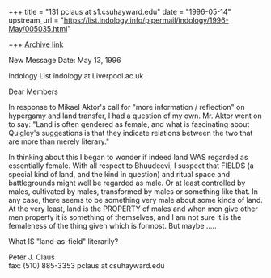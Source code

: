 +++
title = "131 pclaus at s1.csuhayward.edu"
date = "1996-05-14"
upstream_url = "https://list.indology.info/pipermail/indology/1996-May/005035.html"

+++
[Archive link](https://list.indology.info/pipermail/indology/1996-May/005035.html)


New Message
Date: May 13, 1996 

Indology List
indology at Liverpool.ac.uk

Dear Members

In response to Mikael Aktor's call for "more information /
reflection"  on hypergamy and land transfer, I had a question of
my own. Mr. Aktor went on to say: "Land is often gendered as
female, and what is fascinating about Quigley's suggestions is
that they indicate relations between the two that are more than
merely literary." 

In thinking about this I began to wonder if indeed land WAS
regarded as essentially female.  With all respect to Bhuudeevi, I
suspect that FIELDS (a special kind of land, and the kind in
question) and ritual space and battlegrounds might well be
regarded as male. Or at least controlled by males, cultivated by
males, transformed by males or something like that. In any case,
there seems to be something very male about some kinds of land.
At the very least, land is the PROPERTY of males and when men
give other men property it is something of themselves, and I am
not sure it is the femaleness of the thing given which is
formost.  But maybe .....  

What IS "land-as-field" literarily?



Peter J. Claus                        
fax: (510) 885-3353
pclaus at csuhayward.edu




